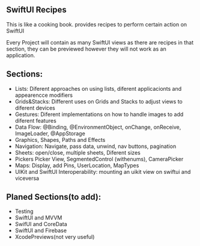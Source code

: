 ## SwiftUI Recipes

This is like a cooking book.
provides recipes to perform certain action on SwiftUI

Every Project will contain as many SwiftUI views as there are recipes in that section, they can be previewed however they will not work as an application.

## Sections:

- Lists: Diferent approaches on using lists, diferent applicacionts and appearencce modifiers
- Grids&Stacks: Different uses on Grids and Stacks to adjust views to diferent devices
- Gestures: Diferent implementations on how to handle images to add diferent features
- Data Flow: @Binding, @EnvironmentObject, onChange, onReceive, ImageLoader, @AppStorage
- Graphics, Shapes, Paths and Effects
- Navigation: Navigate, pass data, unwind, nav buttons, pagination
- Sheets: open/close, multiple sheets, Diferent sizes
- Pickers Picker View, SegmentedControl (withenums), CameraPicker
- Maps: Display, add Pins, UserLocation, MapTypes
- UIKit and SwiftUI Interoperability: mounting an uikit view on swiftui and viceversa

## Planed Sections(to add):

- Testing
- SwiftUI and MVVM
- SwifUI and CoreData
- SwiftUI and Firebase
- XcodePreviews(not very useful)
